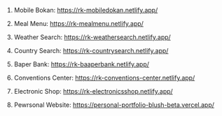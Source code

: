
1. Mobile Bokan: https://rk-mobiledokan.netlify.app/

2. Meal Menu: https://rk-mealmenu.netlify.app/

3. Weather Search: https://rk-weathersearch.netlify.app/

4. Country Search: https://rk-countrysearch.netlify.app/

5. Baper Bank: https://rk-baaperbank.netlify.app/ 

6. Conventions Center: https://rk-conventions-center.netlify.app/

7. Electronic Shop: https://rk-electronicsshop.netlify.app/

8. Pewrsonal Website: https://personal-portfolio-blush-beta.vercel.app/
